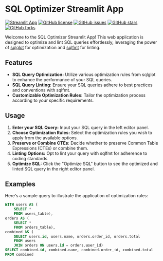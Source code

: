 # SQL Optimizer Streamlit App

[![Streamlit App](https://static.streamlit.io/badges/streamlit_badge_black_white.svg)](https://sql-optimizer.streamlit.app)
[![GitHub license](https://img.shields.io/github/license/shubhusion/sql-optimizer-app.svg)](https://github.com/shubhusion/sql-optimizer-app/blob/main/LICENSE)
[![GitHub issues](https://img.shields.io/github/issues/shubhusion/sql-optimizer-app.svg)](https://github.com/shubhusion/sql-optimizer-app/issues)
[![GitHub stars](https://img.shields.io/github/stars/shubhusion/sql-optimizer-app.svg)](https://github.com/shubhusion/sql-optimizer-app/stargazers)
[![GitHub forks](https://img.shields.io/github/forks/shubhusion/sql-optimizer-app.svg)](https://github.com/shubhusion/sql-optimizer-app/network)

Welcome to the SQL Optimizer Streamlit App! This web application is designed to optimize and lint SQL queries effortlessly, leveraging the power of [sqlglot](https://github.com/tobymao/sqlglot) for optimization and [sqlfmt](http://sqlfmt.com) for linting.

## Features

- **SQL Query Optimization:** Utilize various optimization rules from sqlglot to enhance the performance of your SQL queries.
- **SQL Query Linting:** Ensure your SQL queries adhere to best practices and conventions with sqlfmt.
- **Customizable Optimization Rules:** Tailor the optimization process according to your specific requirements.

## Usage

1. **Enter your SQL Query:** Input your SQL query in the left editor panel.
2. **Choose Optimization Rules:** Select the optimization rules you wish to apply from the available options.
3. **Preserve or Combine CTEs:** Decide whether to preserve Common Table Expressions (CTEs) or combine them.
4. **Linting Options:** Opt to lint your query with sqlfmt for adherence to coding standards.
5. **Optimize SQL:** Click the "Optimize SQL" button to see the optimized and linted SQL query in the right editor panel.

## Examples

Here's a sample query to illustrate the application of optimization rules:

```sql
WITH users AS (
    SELECT *
    FROM users_table),
orders AS (
    SELECT *
    FROM orders_table),
combined AS (
    SELECT users.id, users.name, orders.order_id, orders.total
    FROM users
    JOIN orders ON users.id = orders.user_id)
SELECT combined.id, combined.name, combined.order_id, combined.total
FROM combined
